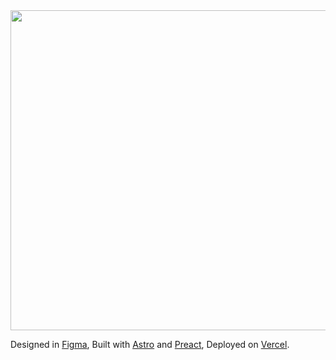 <img width="512px"  src="https://github.com/pauchiner/homepage/blob/main/.github/images/showcase.png"/>

Designed in [Figma](https://figma.com), Built with [Astro](https://astro.build) and [Preact](https://preactjs.com), Deployed on [Vercel](https://vercel.com).
